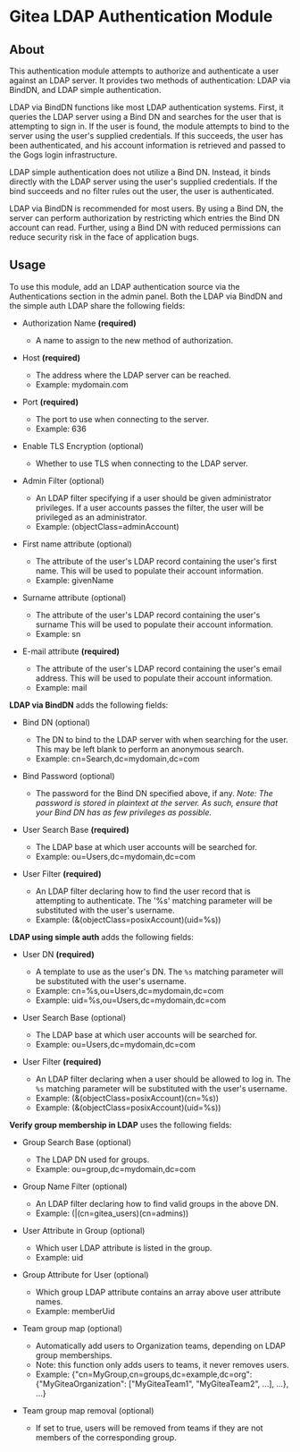 Gitea LDAP Authentication Module
===============================

## About

This authentication module attempts to authorize and authenticate a user
against an LDAP server. It provides two methods of authentication: LDAP via
BindDN, and LDAP simple authentication.

LDAP via BindDN functions like most LDAP authentication systems. First, it
queries the LDAP server using a Bind DN and searches for the user that is
attempting to sign in. If the user is found, the module attempts to bind to the
server using the user's supplied credentials. If this succeeds, the user has
been authenticated, and his account information is retrieved and passed to the
Gogs login infrastructure.

LDAP simple authentication does not utilize a Bind DN. Instead, it binds
directly with the LDAP server using the user's supplied credentials. If the bind
succeeds and no filter rules out the user, the user is authenticated.

LDAP via BindDN is recommended for most users. By using a Bind DN, the server
can perform authorization by restricting which entries the Bind DN account can
read. Further, using a Bind DN with reduced permissions can reduce security risk
in the face of application bugs.

## Usage

To use this module, add an LDAP authentication source via the Authentications
section in the admin panel. Both the LDAP via BindDN and the simple auth LDAP
share the following fields:

* Authorization Name **(required)**
    * A name to assign to the new method of authorization.

* Host **(required)**
    * The address where the LDAP server can be reached.
    * Example: mydomain.com

* Port **(required)**
    * The port to use when connecting to the server.
    * Example: 636

* Enable TLS Encryption (optional)
    * Whether to use TLS when connecting to the LDAP server.

* Admin Filter (optional)
    * An LDAP filter specifying if a user should be given administrator
      privileges. If a user accounts passes the filter, the user will be
      privileged as an administrator.
    * Example: (objectClass=adminAccount)

* First name attribute (optional)
    * The attribute of the user's LDAP record containing the user's first name.
      This will be used to populate their account information.
    * Example: givenName

* Surname attribute (optional)
    * The attribute of the user's LDAP record containing the user's surname This
      will be used to populate their account information.
    * Example: sn

* E-mail attribute **(required)**
    * The attribute of the user's LDAP record containing the user's email
      address. This will be used to populate their account information.
    * Example: mail

**LDAP via BindDN** adds the following fields:

* Bind DN (optional)
    * The DN to bind to the LDAP server with when searching for the user. This
      may be left blank to perform an anonymous search.
    * Example: cn=Search,dc=mydomain,dc=com

* Bind Password (optional)
    * The password for the Bind DN specified above, if any. _Note: The password
      is stored in plaintext at the server. As such, ensure that your Bind DN
      has as few privileges as possible._

* User Search Base **(required)**
    * The LDAP base at which user accounts will be searched for.
    * Example: ou=Users,dc=mydomain,dc=com

* User Filter **(required)**
    * An LDAP filter declaring how to find the user record that is attempting to
      authenticate. The '%s' matching parameter will be substituted with the
      user's username.
    * Example: (&(objectClass=posixAccount)(uid=%s))

**LDAP using simple auth** adds the following fields:

* User DN **(required)**
    * A template to use as the user's DN. The `%s` matching parameter will be
      substituted with the user's username.
    * Example: cn=%s,ou=Users,dc=mydomain,dc=com
    * Example: uid=%s,ou=Users,dc=mydomain,dc=com

* User Search Base (optional)
    * The LDAP base at which user accounts will be searched for.
    * Example: ou=Users,dc=mydomain,dc=com

* User Filter **(required)**
    * An LDAP filter declaring when a user should be allowed to log in. The `%s`
      matching parameter will be substituted with the user's username.
    * Example: (&(objectClass=posixAccount)(cn=%s))
    * Example: (&(objectClass=posixAccount)(uid=%s))

**Verify group membership in LDAP** uses the following fields:

* Group Search Base (optional)
    * The LDAP DN used for groups.
    * Example: ou=group,dc=mydomain,dc=com

* Group Name Filter (optional)
    * An LDAP filter declaring how to find valid groups in the above DN.
    * Example: (|(cn=gitea_users)(cn=admins))

* User Attribute in Group (optional)
    * Which user LDAP attribute is listed in the group.
    * Example: uid

* Group Attribute for User (optional)
    * Which group LDAP attribute contains an array above user attribute names.
    * Example: memberUid

* Team group map (optional)
  * Automatically add users to Organization teams, depending on LDAP group memberships.
  * Note: this function only adds users to teams, it never removes users.
  * Example: {"cn=MyGroup,cn=groups,dc=example,dc=org": {"MyGiteaOrganization": ["MyGiteaTeam1", "MyGiteaTeam2", ...], ...}, ...}

* Team group map removal (optional)
  * If set to true, users will be removed from teams if they are not members of the corresponding group.
